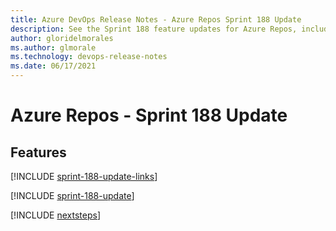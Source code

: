 ```yaml
---
title: Azure DevOps Release Notes - Azure Repos Sprint 188 Update
description: See the Sprint 188 feature updates for Azure Repos, including next steps.
author: gloridelmorales
ms.author: glmorale
ms.technology: devops-release-notes
ms.date: 06/17/2021
---
```


# Azure Repos - Sprint 188 Update

## Features

[!INCLUDE [sprint-188-update-links](../includes/repos/sprint-188-update-links.md)]

[!INCLUDE [sprint-188-update](../includes/repos/sprint-188-update.md)]

[!INCLUDE [nextsteps](../includes/nextsteps.md)]
